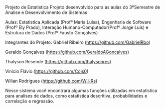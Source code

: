 Projeto de Estatistica 
Projeto desenvolvido para as aulas do 3ºSemestre de Analise e Desenvolvimento de Sistemas

Aulas: Estatistica Aplicada (Profª Maria Luísa), Engenharia de Software (Profº Ely Prado), 
Interação Humano-Computador(Profº Jorge Luís) e Estrutura de Dados (Profº Fausto Gonçalves)

Integrantes do Projeto: 
Gabriel Ribeiro (https://github.com/GabrielRbo)

Geraldo Gonçalves (https://github.com/GeraldoAGoncalves)

Thalyson Resende (https://github.com/thalysonres)

Vinício Flávio (https://github.com/Cois0)

Wilian Rodrigues (https://github.com/Wil-Rs)



Nesse sistema você encontrará algumas funções utilizadas em estatistíca para analises de dados, como estatistica descritiva, 
probabilidades e correlação e regressão.




